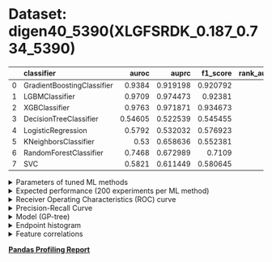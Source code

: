 # Dataset: digen40_5390(XLGFSRDK_0.187_0.734_5390)

|    | classifier                 |   auroc |    auprc |   f1_score |   rank_auroc |   rank_auprc |   rank_f1 |
|---:|:---------------------------|--------:|---------:|-----------:|-------------:|-------------:|----------:|
|  0 | GradientBoostingClassifier | 0.9384  | 0.919198 |   0.920792 |            3 |            3 |         3 |
|  1 | LGBMClassifier             | 0.9709  | 0.974473 |   0.92381  |            2 |            1 |         2 |
|  2 | XGBClassifier              | 0.9763  | 0.971871 |   0.934673 |            1 |            2 |         1 |
|  3 | DecisionTreeClassifier     | 0.54605 | 0.522539 |   0.545455 |            7 |            8 |         8 |
|  4 | LogisticRegression         | 0.5792  | 0.532032 |   0.576923 |            6 |            7 |         6 |
|  5 | KNeighborsClassifier       | 0.53    | 0.658636 |   0.552381 |            8 |            5 |         7 |
|  6 | RandomForestClassifier     | 0.7468  | 0.672989 |   0.7109   |            4 |            4 |         4 |
|  7 | SVC                        | 0.5821  | 0.611449 |   0.580645 |            5 |            6 |         5 |


<details>
<summary>Parameters of tuned ML methods</summary>


```
GradientBoostingClassifier(learning_rate=0.24261576644161678, max_depth=8,
                           n_iter_no_change=18, random_state=5390, tol=1e-07,
                           validation_fraction=0.03)
LGBMClassifier(deterministic=True, force_row_wise=True, max_depth=7,
               metric='binary_logloss', n_estimators=92, n_jobs=1,
               num_leaves=232, objective='binary', random_state=5390)
XGBClassifier(alpha=0.0014227793019547016, base_score=0.5, booster='dart',
              colsample_bylevel=1, colsample_bynode=1, colsample_bytree=1,
              eta=0.4347261074360663, eval_metric='logloss', gamma=0.4,
              gpu_id=-1, importance_type='gain', interaction_constraints='',
              learning_rate=0.434726119, max_delta_step=0, max_depth=6,
              min_child_weight=1, missing=nan, monotone_constraints='()',
              n_estimators=97, n_jobs=1, nthread=1, num_parallel_tree=1,
              random_state=5390, reg_alpha=0.00142277929,
              reg_lambda=24.156383963504, scale_pos_weight=1, subsample=1,
              tree_method='exact', use_label_encoder=False,
              validate_parameters=1, ...)
DecisionTreeClassifier(max_depth=9, min_samples_leaf=12, min_samples_split=14,
                       random_state=5390)
LogisticRegression(C=0.0002162964105647448, random_state=5390, solver='saga')
KNeighborsClassifier(metric='euclidean', n_neighbors=1, p=1)
RandomForestClassifier(max_depth=9, max_features=None, min_samples_leaf=4,
                       n_estimators=95, random_state=5390)
SVC(C=7314.432828693774, class_weight='balanced', coef0=3.4000000000000004,
    gamma='auto', probability=True, random_state=5390,
    tol=0.00027111150254323043)
```

</details>

<details>
<summary>Expected performance (200 experiments per ML method)</summary>
<img src='digen40_5390-box.svg' width=40% />
</details>

<details>
<summary>Receiver Operating Characteristics (ROC) curve</summary>
<img src='digen40_5390-roc.svg' width=40% />
</details>

<details>
<summary>Precision-Recall Curve</summary>
<img src='digen40_5390-prc.svg' width=40% />
</details>

<details>
<summary>Model (GP-tree)</summary>
<img src='digen40_5390-model.svg' height=10% />
</details>

<details>
<summary>Endpoint histogram</summary>
<img src='digen40_5390-endpoint.svg' width=40% />
</details>

<details>
<summary>Feature correlations</summary>
<img src='digen40_5390-corr.svg' width=40% />
</details>

[**Pandas Profiling Report**](https://github.io/athril/digen-test/docs/profile/digen40_5390.html)